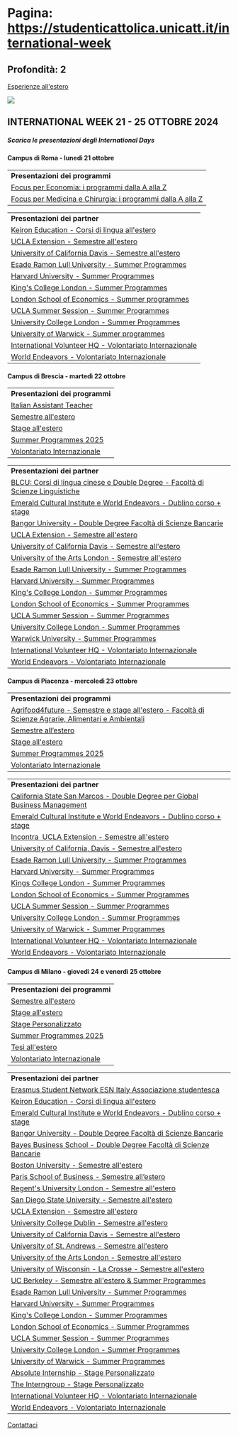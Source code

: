 # Pagina: https://studenticattolica.unicatt.it/international-week

## Profondità: 2

[Esperienze all'estero](home-esperienze-all-estero)

![](International%20week%20-%20ottobre%202024.jpg)

## INTERNATIONAL WEEK 21 - 25 OTTOBRE 2024

##### **Scarica le presentazioni degli International Days**

#### Campus di Roma - lunedì 21 ottobre

|  |
| --- |
| **Presentazioni dei programmi** |
| [Focus per Economia: i programmi dalla A alla Z](1_International%20Week%20Focus%20Economia_Rome%20Campus2024.pdf) |
| [Focus per Medicina e Chirurgia: i programmi dalla A alla Z](8_International%20Week%20Focus%20Medicina_Rome%20Campus2024.pdf) |

|  |
| --- |
| **Presentazioni dei partner** |
| [Keiron Education - Corsi di lingua all'estero](15_Keiron%20-%20Presentazione%20INTERNATIONAL%20WEEK.pdf) |
| [UCLA Extension - Semestre all'estero](11_UCLA%20Extension%20International%20Programs.pdf) |
| [University of California Davis - Semestre all'estero](9_UC%20Davis.pdf) |
| [Esade Ramon Lull University - Summer Programmes](14_ESADE%20Summer%20school%202025.pdf) |
| [Harvard University - Summer Programmes](4_Harvard%20Info%20Session%202025.pdf) |
| [King's College London - Summer Programmes](6_KingsSummer.pdf) |
| [London School of Economics - Summer programmes](13_LSE%20Summer%20School%202025.pdf) |
| [UCLA Summer Session - Summer Programmes](7_UCLA%20Summer%20Sessions-Cattolica%20University.pdf) |
| [University College London - Summer Programmes](5_UCL%20Summer%20School%20Presentation%202024-25%20Cattolica.pdf) |
| [University of Warwick - Summer programmes](12_Warwick_summer_2025.pdf) |
| [International Volunteer HQ - Volontariato Internazionale](3_HQ%20ROME.pdf) |
| [World Endeavors - Volontariato Internazionale](2_WORLDENDEAVORS%20Rome.pdf) |

#### Campus di Brescia - martedì 22 ottobre

|  |
| --- |
| **Presentazioni dei programmi** |
| [Italian Assistant Teacher](11_International%20Week%20PPT%20_Italian%20Assistant%20Teacher_2024.pdf) |
| [Semestre all'estero](5_International%20Week%20PPT_Semestre_Brescia_2024.pdf) |
| [Stage all'estero](1_International%20Week%20PPT%20_Stage_Brescia_2024.pdf) |
| [Summer Programmes 2025](2_International%20Week_Summer%20Programmes%202024_2025_Brescia.pdf) |
| [Volontariato Internazionale](13_International%20Week%20PPT%20Volontariato.pdf) |

|  |
| --- |
| **Presentazioni dei partner** |
| [BLCU: Corsi di lingua cinese e Double Degree - Facoltà di Scienze Linguistiche](10_International%20Week%20PPT_Corsi%20di%20lingua%20cinese%20e%20DD%20BLCU.pdf) |
| [Emerald Cultural Institute e World Endeavors - Dublino corso + stage](15_Emerald%20and%20WorldEndeavors_2024.%20FH.pdf) |
| [Bangor University - Double Degree Facoltà di Scienze Bancarie](19_BANGOR.pdf) |
| [UCLA Extension - Semestre all'estero](17_UCLA%20Extension%20International%20Programs.pdf) |
| [University of California Davis - Semestre all'estero](18_UC%20Davis.pdf) |
| [University of the Arts London - Semestre all'estero](9_UAL.pdf) |
| [Esade Ramon Lull University - Summer Programmes](8_ESADE%20Summer%20school%202025.pdf) |
| [Harvard University - Summer Programmes](3_Harvard%20Info%20Session%202025.pdf) |
| [King's College London - Summer Programmes](6_KingsSummer_BS.pdf) |
| [London School of Economics - Summer Programmes](7_LSE%20Summer%20School%202025.pdf) |
| [UCLA Summer Session - Summer Programmes](16_UCLA%20Summer%20Sessions-Cattolica%20University.pdf) |
| [University College London - Summer Programmes](4_UCL%20Summer%20School%20Presentation%202024-25%20Cattolica.pdf) |
| [Warwick University - Summer Programmes](20_Warwick_summer_2025.pdf) |
| [International Volunteer HQ - Volontariato Internazionale](12_HQ_%20Summer%202025.pdf) |
| [World Endeavors - Volontariato Internazionale](14_WORLD%20ENDEAVORS.pdf) |

#### Campus di Piacenza - mercoledì 23 ottobre

|  |
| --- |
| **Presentazioni dei programmi** |
| [Agrifood4future - Semestre e stage all'estero - Facoltà di Scienze Agrarie, Alimentari e Ambientali](2_agrifoodforfuture_AF4F_23.10.2024.pdf) |
| [Semestre all’estero](1_International%20Week%20PPT_Semestre_Piacenza_2024.pdf) |
| [Stage all'estero](4_International%20Week%20PPT%20_Stage%20estero_pc_2024.pdf) |
| [Summer Programmes 2025](7_International%20Week_Summer%20Programmes%20PC.pdf) |
| [Volontariato Internazionale](5_International%20Week%20PPT%20Volontariato.pdf) |

|  |
| --- |
| **Presentazioni dei partner** |
| [California State San Marcos - Double Degree per Global Business Management](18_SAN%20MARCOS_CSUSM%20presentation_October%202024.pdf) |
| [Emerald Cultural Institute e World Endeavors - Dublino corso + stage](6_emerald%20e%20WE.pdf) |
| [Incontra  UCLA Extension - Semestre all'estero](11_UCLA%20Extension%20International%20Programs_PC.pdf) |
| [University of California, Davis - Semestre all'estero](3_UC%20Davis.pdf) |
| [Esade Ramon Lull University - Summer Programmes](9_esade.pdf) |
| [Harvard University - Summer Programmes](15_Harvard%20Info%20Session%202025.pdf) |
| [Kings College London - Summer Programmes](10_KingsSummer.pdf) |
| [London School of Economics - Summer Programmes](12_LSE%20Summer%20School%202025.pdf) |
| [UCLA Summer Session - Summer Programmes](17_UCLA%20Summer%20Sessions-Cattolica%20University.pdf) |
| [University College London - Summer Programmes](16_UCL%20Summer%20School%20Presentation%202024-25%20Cattolica.pdf) |
| [University of Warwick - Summer Programmes](8_Warwick_summer_2025.pdf) |
| [International Volunteer HQ - Volontariato Internazionale](13_HQ_%20Summer%202025_PC.pdf) |
| [World Endeavors - Volontariato Internazionale](14_world%20endevors_PDF.pdf) |

#### Campus di Milano - giovedì 24 e venerdì 25 ottobre

|  |
| --- |
| **Presentazioni dei programmi** |
| [Semestre all'estero](15_International%20Week%20PPT_Semestre_Milano_2024.pdf) |
| [Stage all'estero](21_International%20Week%20PPT%20_Stage_Milano_2024.pdf) |
| [Stage Personalizzato](18_International%20Week%20PPT_Stage%20Personalizzato_Milano%202024.pdf) |
| [Summer Programmes 2025](7_International%20Week_Summer%20Programmes%202024_2025_Milano.pdf) |
| [Tesi all'estero](1_International%20Week%20PPT_Tesi%20allEstero_2024.pdf) |
| [Volontariato Internazionale](12_International%20Week%20PPT%20Volontariato.pdf) |

|  |
| --- |
| **Presentazioni dei partner** |
| [Erasmus Student Network ESN Italy Associazione studentesca](ESN_presentazione%20International%20Week_MI.pdf) |
| [Keiron Education - Corsi di lingua all'estero](35_Keiron%20-%20Presentazione%20INTERNATIONAL%20WEEK.pdf) |
| [Emerald Cultural Institute e World Endeavors - Dublino corso + stage](6_emerald%20e%20WE_MI.pdf) |
| [Bangor University - Double Degree Facoltà di Scienze Bancarie](28_BANGOR.pdf) |
| [Bayes Business School - Double Degree Facoltà di Scienze Bancarie](29_Bayes.pdf) |
| [Boston University - Semestre all'estero](20_Boston%20FALL%2024%20UG%20and%20Grad%20FINAL.pdf) |
| [Paris School of Business - Semestre all’estero](PSB%202024.pdf) |
| [Regent's University London - Semestre all'estero](25_regents.pdf) |
| [San Diego State University - Semestre all'estero](https://prezi.com/view/RHoyr98rcVE9Yhed6uYL/) |
| [UCLA Extension - Semestre all'estero](17_UCLA%20Extension%20International%20Programs_MI.pdf) |
| [University College Dublin - Semestre all'estero](9_UCD%20Study%20Abroad%20General%20Presentation%202024.pdf) |
| [University of California Davis - Semestre all'estero](34_UC%20Davis.pdf) |
| [University of St. Andrews - Semestre all'estero](Why%20St%20Andrews%202024.pdf) |
| [University of the Arts London - Semestre all'estero](27_UAL.pdf) |
| [University of Wisconsin - La Crosse - Semestre all'estero](LaCrosse.pdf) |
| [UC Berkeley - Semestre all'estero & Summer Programmes](13_Berkeley%20Cattolica%20Presentation.pdf) |
| [Esade Ramon Lull University - Summer Programmes](36_ESADE%20Summer%20school%202025.pdf) |
| [Harvard University - Summer Programmes](24_Harvard%20Info%20Session%202025.pdf) |
| [King's College London - Summer Programmes](4_KingsSummer.pdf) |
| [London School of Economics - Summer Programmes](14_LSE%20Summer%20School%202025.pdf) |
| [UCLA Summer Session - Summer Programmes](5_UCLA%20Summer%20Sessions-Cattolica%20University.pdf) |
| [University College London - Summer Programmes](3_UCL%20Summer%20School%20Presentation%202024-25%20Cattolica.pdf) |
| [University of Warwick - Summer Programmes](26_Warwick_summer_2025.pdf) |
| [Absolute Internship - Stage Personalizzato](ABSOLUTE%20INTERNSHIP.pdf) |
| [The Interngroup - Stage Personalizzato](InternGroup.pdf) |
| [International Volunteer HQ - Volontariato Internazionale](23_HQ_%20Summer%202025.pdf) |
| [World Endeavors - Volontariato Internazionale](22_wordlendeavors.pdf) |

[Contattaci](home-contatti "Contattaci")